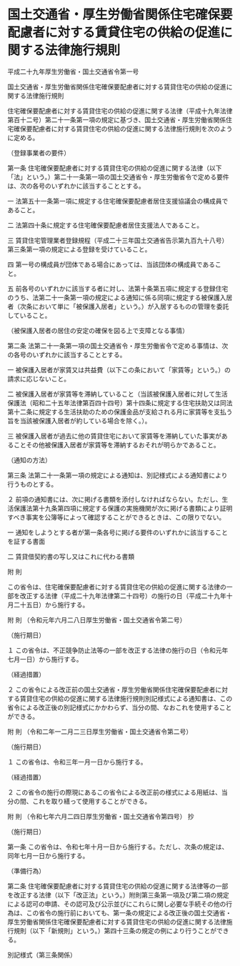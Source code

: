 # 国土交通省・厚生労働省関係住宅確保要配慮者に対する賃貸住宅の供給の促進に関する法律施行規則

平成二十九年厚生労働省・国土交通省令第一号

国土交通省・厚生労働省関係住宅確保要配慮者に対する賃貸住宅の供給の促進に関する法律施行規則

住宅確保要配慮者に対する賃貸住宅の供給の促進に関する法律（平成十九年法律第百十二号）第二十一条第一項の規定に基づき、国土交通省・厚生労働省関係住宅確保要配慮者に対する賃貸住宅の供給の促進に関する法律施行規則を次のように定める。

（登録事業者の要件）

第一条 住宅確保要配慮者に対する賃貸住宅の供給の促進に関する法律（以下「法」という。）第二十一条第一項の国土交通省令・厚生労働省令で定める要件は、次の各号のいずれかに該当することとする。

一 法第五十一条第一項に規定する住宅確保要配慮者居住支援協議会の構成員であること。

二 法第四十条に規定する住宅確保要配慮者居住支援法人であること。

三 賃貸住宅管理業者登録規程（平成二十三年国土交通省告示第九百九十八号）第三条第一項の規定による登録を受けていること。

四 第一号の構成員が団体である場合にあっては、当該団体の構成員であること。

五 前各号のいずれかに該当する者に対し、法第十条第五項に規定する登録住宅のうち、法第二十一条第一項の規定による通知に係る同項に規定する被保護入居者（次条において単に「被保護入居者」という。）が入居するものの管理を委託していること。

（被保護入居者の居住の安定の確保を図る上で支障となる事情）

第二条 法第二十一条第一項の国土交通省令・厚生労働省令で定める事情は、次の各号のいずれかに該当することとする。

一 被保護入居者が家賃又は共益費（以下この条において「家賃等」という。）の請求に応じないこと。

二 被保護入居者が家賃等を滞納していること（当該被保護入居者に対して生活保護法（昭和二十五年法律第百四十四号）第十四条に規定する住宅扶助又は同法第十二条に規定する生活扶助のための保護金品が支給される月に家賃等を支払う旨を当該被保護入居者が約している場合を除く。）。

三 被保護入居者が過去に他の賃貸住宅において家賃等を滞納していた事実があることその他被保護入居者が家賃等を滞納するおそれが明らかであること。

（通知の方法）

第三条 法第二十一条第一項の規定による通知は、別記様式による通知書により行うものとする。

２ 前項の通知書には、次に掲げる書類を添付しなければならない。ただし、生活保護法第十九条第四項に規定する保護の実施機関が次に掲げる書類により証明すべき事実を公簿等によって確認することができるときは、この限りでない。

一 通知をしようとする者が第一条各号に掲げる要件のいずれかに該当することを証する書面

二 賃貸借契約書の写し又はこれに代わる書類

附 則

この省令は、住宅確保要配慮者に対する賃貸住宅の供給の促進に関する法律の一部を改正する法律（平成二十九年法律第二十四号）の施行の日（平成二十九年十月二十五日）から施行する。

附 則 （令和元年六月二八日厚生労働省・国土交通省令第二号）

（施行期日）

１ この省令は、不正競争防止法等の一部を改正する法律の施行の日（令和元年七月一日）から施行する。

（経過措置）

２ この省令による改正前の国土交通省・厚生労働省関係住宅確保要配慮者に対する賃貸住宅の供給の促進に関する法律施行規則別記様式による通知書は、この省令による改正後の別記様式にかかわらず、当分の間、なおこれを使用することができる。

附 則 （令和二年一二月二三日厚生労働省・国土交通省令第二号）

（施行期日）

１ この省令は、令和三年一月一日から施行する。

（経過措置）

２ この省令の施行の際現にあるこの省令による改正前の様式による用紙は、当分の間、これを取り繕って使用することができる。

附 則 （令和七年六月二四日厚生労働省・国土交通省令第四号） 抄

（施行期日）

第一条 この省令は、令和七年十月一日から施行する。ただし、次条の規定は、同年七月一日から施行する。

（準備行為）

第二条 住宅確保要配慮者に対する賃貸住宅の供給の促進に関する法律等の一部を改正する法律（以下「改正法」という。）附則第三条第一項及び第二項の規定による認可の申請、その認可及び公示並びにこれらに関し必要な手続その他の行為は、この省令の施行前においても、第一条の規定による改正後の国土交通省・厚生労働省関係住宅確保要配慮者に対する賃貸住宅の供給の促進に関する法律施行規則（以下「新規則」という。）第四十三条の規定の例により行うことができる。

別記様式（第三条関係）

[](/./pict/2FH00000036461.pdf)
